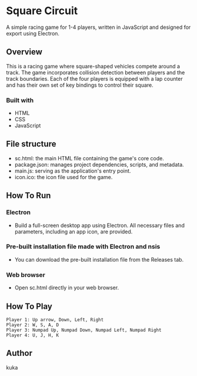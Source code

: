 # Square Circuit
A simple racing game for 1-4 players, written in JavaScript and designed for export using Electron.

## Overview
This is a racing game where square-shaped vehicles compete around a track. The game incorporates collision detection between players and the track boundaries. Each of the four players is equipped with a lap counter and has their own set of key bindings to control their square.

### Built with
- HTML
- CSS
- JavaScript

## File structure
- sc.html: the main HTML file containing the game's core code.
- package.json: manages project dependencies, scripts, and metadata.
- main.js: serving as the application's entry point.
- icon.ico: the icon file used for the game.

## How To Run
### Electron
- Build a full-screen desktop app using Electron. All necessary files and parameters, including an app icon, are provided.

### Pre-built installation file made with Electron and nsis
- You can download the pre-built installation file from the Releases tab.

### Web browser
- Open sc.html directly in your web browser.

## How To Play
    Player 1: Up arrow, Down, Left, Right
    Player 2: W, S, A, D
    Player 3: Numpad Up, Numpad Down, Numpad Left, Numpad Right
    Player 4: U, J, H, K

## Author
kuka
